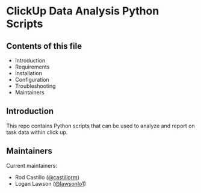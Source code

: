 # ClickUp Data Analysis Python Scripts
## Contents of this file
 - Introduction
 - Requirements
 - Installation
 - Configuration
 - Troubleshooting
 - Maintainers
## Introduction

This repo contains Python scripts that can be used to analyze and report on task data within click up.

## Maintainers

Current maintainers:
- Rod Castillo ([@castillorm](https://github.com/castillorm/))
- Logan Lawson ([@lawsonlo1](https://github.com/lawsonlo1/))
